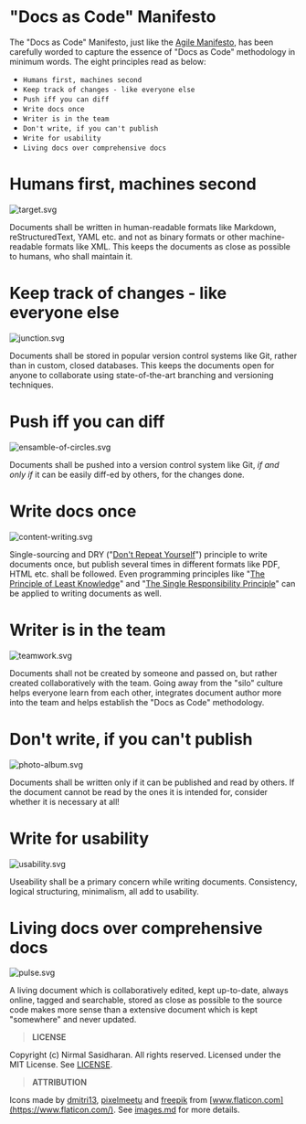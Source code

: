# "Docs as Code" Manifesto

The "Docs as Code" Manifesto, just like the [Agile Manifesto](https://agilemanifesto.org/), has been carefully worded to capture the essence of "Docs as Code" methodology in minimum words. The eight principles read as below:

* `Humans first, machines second`
* `Keep track of changes - like everyone else`
* `Push iff you can diff`
* `Write docs once`
* `Writer is in the team`
* `Don't write, if you can't publish`
* `Write for usability`
* `Living docs over comprehensive docs`
  

# Humans first, machines second
![target.svg](assets/target.svg "")

Documents shall be written in human-readable formats like Markdown, reStructuredText, YAML etc. and not as binary formats or other machine-readable formats like XML.
This keeps the documents as close as possible to humans, who shall maintain it.


# Keep track of changes - like everyone else
![junction.svg](assets/junction.svg "")

Documents shall be stored in popular version control systems like Git, rather than in custom, closed databases.
This keeps the documents open for anyone to collaborate using state-of-the-art branching and versioning techniques.

  
# Push iff you can diff
![ensamble-of-circles.svg](assets/ensamble-of-circles.svg "")

Documents shall be pushed into a version control system like Git, *if and only if* it can be easily diff-ed by others, for the changes done.


# Write docs once
![content-writing.svg](assets/content-writing.svg "")

Single-sourcing and DRY ("[Don't Repeat Yourself](https://en.wikipedia.org/wiki/Don%27t_repeat_yourself)") principle to write documents once, but publish several times in different formats like PDF, HTML etc. shall be followed. Even programming principles like "[The Principle of Least Knowledge](https://en.wikipedia.org/wiki/Law_of_Demeter)" and "[The Single Responsibility Principle](https://en.wikipedia.org/wiki/Single-responsibility_principle)" can be applied to writing documents as well.


# Writer is in the team
![teamwork.svg](assets/teamwork.svg "")

 Documents shall not be created by someone and passed on, but rather created collaboratively with the team.
 Going away from the "silo" culture helps everyone learn from each other, integrates document author more into the team and helps establish the "Docs as Code" methodology.


# Don't write, if you can't publish
![photo-album.svg](assets/photo-album.svg "")

Documents shall be written only if it can be published and read by others.
If the document cannot be read by the ones it is intended for, consider whether it is necessary at all!


# Write for usability
![usability.svg](assets/usability.svg "")

Useability shall be a primary concern while writing documents. Consistency, logical structuring, minimalism, all add to usability.


# Living docs over comprehensive docs
![pulse.svg](assets/pulse.svg "")

A living document which is collaboratively edited, kept up-to-date, always online, tagged and searchable, stored as close as possible to the source code makes more sense than a extensive document which is kept "somewhere" and never updated.

>**LICENSE**

Copyright (c) Nirmal Sasidharan. All rights reserved.
Licensed under the MIT License. See [LICENSE](LICENSE).

>**ATTRIBUTION**

Icons made by [dmitri13](https://www.flaticon.com/authors/dmitri13), [pixelmeetu](https://www.flaticon.com/authors/pixelmeetu) and [freepik](https://www.flaticon.com/authors/freepik) from [www.flaticon.com](https://www.flaticon.com/). See [images.md](images.md) for more details.

